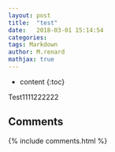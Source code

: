 ```yaml
---
layout: post
title:  "test"
date:   2018-03-01 15:14:54
categories: 
tags: Markdown
author: M.renard
mathjax: true
---
```


* content
{:toc}

Test1111222222



## Comments

{% include comments.html %}